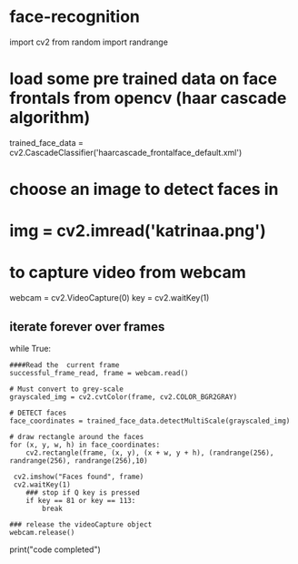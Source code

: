 # face-recognition
import cv2
from random import randrange

# load some pre trained data on face frontals from opencv (haar cascade algorithm)
trained_face_data = cv2.CascadeClassifier('haarcascade_frontalface_default.xml')

# choose  an image to detect faces in
# img = cv2.imread('katrinaa.png')

# to capture video from webcam
webcam = cv2.VideoCapture(0)
key = cv2.waitKey(1)

## iterate  forever over frames
while True:

    ####Read the  current frame
    successful_frame_read, frame = webcam.read()

    # Must convert to grey-scale
    grayscaled_img = cv2.cvtColor(frame, cv2.COLOR_BGR2GRAY)

    # DETECT faces
    face_coordinates = trained_face_data.detectMultiScale(grayscaled_img)

    # draw rectangle around the faces
    for (x, y, w, h) in face_coordinates:
        cv2.rectangle(frame, (x, y), (x + w, y + h), (randrange(256), randrange(256), randrange(256),10)

     cv2.imshow("Faces found", frame)
     cv2.waitKey(1) 
        ### stop if Q key is pressed
        if key == 81 or key == 113:
            break

    ### release the videoCapture object
    webcam.release()

print("code completed")
